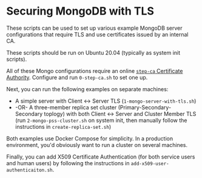 # Securing MongoDB with TLS

These scripts can be used to set up various example MongoDB server configurations that require TLS and use certificates issued by an internal CA.

These scripts should be run on Ubuntu 20.04 (typically as system init scripts).

All of these Mongo configurations require an online [`step-ca` Certificate Authority](https://github.com/smallstep/certificates/).
Configure and run `0-step-ca.sh` to set one up.

Next, you can run the following examples on separate machines:

* A simple server with Client <-> Server TLS (`1-mongo-server-with-tls.sh`)
* -OR- A three-member replica set cluster (Primary-Secondary-Secondary toplogy) with both Client <-> Server and Cluster Member TLS (run `2-mongo-pss-cluster.sh` on system init, then manually follow the instructions in `create-replica-set.sh`)

Both examples use Docker Compose for simplicity.
In a production environment, you'd obviously want to run a cluster on several machines.

Finally, you can add X509 Certificate Authentication (for both service users and human users) by following the instructions in `add-x509-user-authenticaiton.sh`.

